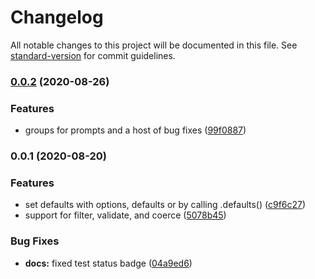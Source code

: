 # Changelog

All notable changes to this project will be documented in this file. See [standard-version](https://github.com/conventional-changelog/standard-version) for commit guidelines.

### [0.0.2](https://github.com/wesleytodd/opta/compare/v0.0.1...v0.0.2) (2020-08-26)


### Features

* groups for prompts and a host of bug fixes ([99f0887](https://github.com/wesleytodd/opta/commit/99f088766892855aae8e4f0bc263c964a43789fc))

### 0.0.1 (2020-08-20)


### Features

* set defaults with options, defaults or by calling .defaults() ([c9f6c27](https://github.com/wesleytodd/opta/commit/c9f6c27f90d2c91af20d38cd4de2486f6f467781))
* support for filter, validate, and coerce ([5078b45](https://github.com/wesleytodd/opta/commit/5078b451eb9fbb7e2961aedb4a536288ebc5fe19))


### Bug Fixes

* **docs:** fixed test status badge ([04a9ed6](https://github.com/wesleytodd/opta/commit/04a9ed60ab54e94d09b494105f0928f4c9899cef))
